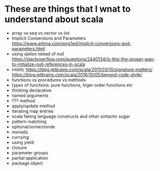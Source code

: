 # These are things that I wnat to understand about scala

* array vs seq vs vector vs list
* Implicit Conversions and Parameters https://www.artima.com/pins1ed/implicit-conversions-and-parameters.html
* using option istead of null https://stackoverflow.com/questions/2440134/is-this-the-proper-way-to-initialize-null-references-in-scala
* intellij: https://blog.jetbrains.com/scala/2011/03/10/signature-matters/ https://blog.jetbrains.com/scala/2016/10/05/beyond-code-style/
* functions vs procedures vs methods
* types of functions: pure functions, higer order functions etc
* thinking declarative
* named arguments
* ??? method
* apply/update method
* iterating map entries
* scala faking language constructs and other sintactic sugar
* pattern matching
* optional/some/nonde
* monads
* currying
* using yield
* closure
* parameter groups
* partial application
* package object

